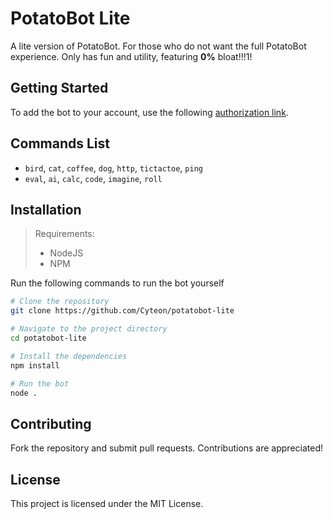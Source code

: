 # PotatoBot Lite

A lite version of PotatoBot. For those who do not want the full PotatoBot experience.
Only has fun and utility, featuring __0%__ bloat!!!1!

## Getting Started

To add the bot to your account, use the following [authorization link](https://discord.com/oauth2/authorize?client_id=1249288048894808074).

## Commands List

- `bird`, `cat`, `coffee`, `dog`, `http`, `tictactoe`, `ping`
- `eval`, `ai`, `calc`, `code`, `imagine`, `roll`

## Installation

> Requirements:
> - NodeJS
> - NPM

Run the following commands to run the bot yourself

```sh
# Clone the repository
git clone https://github.com/Cyteon/potatobot-lite

# Navigate to the project directory
cd potatobot-lite

# Install the dependencies
npm install

# Run the bot
node .
```

## Contributing

Fork the repository and submit pull requests. Contributions are appreciated!

## License

This project is licensed under the MIT License.
